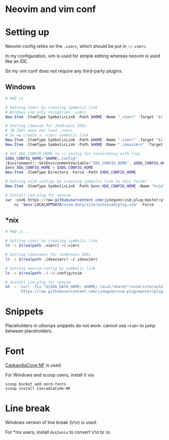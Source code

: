 # Neovim and vim conf

# Setting up 

Neovim config relies on the `.vimrc`, which should be put in `~/.vimrc`.

In my configuration, vim is used for simple editing whereas neovim is used like an IDE.

So my vim conf does not require any third-party plugins.

## Windows

```powershell
# PWD is .

# Setting vimrc by creating symbolic link
# Windows vim only recognizes _vimrc
New-Item -ItemType SymbolicLink -Path $HOME -Name "_vimrc" -Target "$((Resolve-Path .vimrc).Path)"

# Setting ideavim for JetBrains IDEs
# JB IDEs does not load _vimrc,
# So we create a .vimrc symbolic link
New-Item -ItemType SymbolicLink -Path $HOME -Name ".vimrc" -Target "$((Resolve-Path .vimrc).Path)"
New-Item -ItemType SymbolicLink -Path $HOME -Name ".ideavimrc" -Target "$((Resolve-Path .ideavimrc).Path)"

# Set XDG_CONFIG_HOME to ~/.config for consistency with *nix
$XDG_CONFIG_HOME="$HOME\.config"
[Environment]::SetEnvironmentVariable("XDG_CONFIG_HOME", $XDG_CONFIG_HOME, [System.EnvironmentVariableTarget]::User)
$env:XDG_CONFIG_HOME = $XDG_CONFIG_HOME
New-Item -ItemType Directory -Force -Path $XDG_CONFIG_HOME

# Setting nvim configs by creating symbolic link to this folder
New-Item -ItemType SymbolicLink -Path $env:XDG_CONFIG_HOME -Name "nvim" -Target "$((Resolve-Path .).Path)"

# Install vim-plug for neovim
iwr -useb https://raw.githubusercontent.com/junegunn/vim-plug/master/plug.vim |`
    ni "$env:LOCALAPPDATA/nvim-data/site/autoload/plug.vim" -Force
```

## *nix

```bash
# PWD is .

# Setting vimrc by creating symbolic link
ln -s $(realpath .vimrc) ~/.vimrc

# Setting ideavimrc for JetBrains IDEs
ln -s $(realpath .ideavimrc) ~/.ideavimrc

# Setting neovim config by symbolic link
ln -s $(realpath .) ~/.config/nvim 

# Install vim-plug for neovim
sh -c 'curl -fLo "${XDG_DATA_HOME:-$HOME/.local/share}"/nvim/site/autoload/plug.vim --create-dirs \
       https://raw.githubusercontent.com/junegunn/vim-plug/master/plug.vim

```

# Snippets

Placeholders in ultisnips snippets do not work: cannot use `<tab>` to jump between placeholders.

# Font

[CaskaydiaCove NF](https://github.com/ryanoasis/nerd-fonts/tree/master/patched-fonts/CascadiaCode) is used. 

For Windows and scoop users, install it via

```
scoop bucket add nerd-fonts
scoop install CascadiaCode-NF
```

# Line break

Windows version of line break (\r\n) is used. 

For \*nix users,  install `dos2unix` to convert \r\n to \n.

